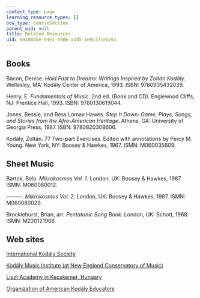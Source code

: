```yaml
---
content_type: page
learning_resource_types: []
ocw_type: CourseSection
parent_uid: null
title: Related Resources
uid: 84186bbe-94e1-e986-a1d5-1e9c77cea261
---
```


Books
-----

Bacon, Denise. _Hold Fast to Dreams: Writings Inspired by Zoltán Kodály_. Wellesley, MA: Kodály Center of America, 1993. ISBN: 9780935432039.

Henry, E. _Fundamentals of Music_. 2nd ed. (Book and CD). Englewood Cliffs, NJ: Prentice Hall, 1993. ISBN: 9780130619044.

Jones, Bessie, and Bess Lomax Hawes. _Step It Down: Game, Plays, Songs, and Stories from the Afro-American Heritage_. Athens, GA: University of Georgia Press, 1987. ISBN: 9780820309606.

Kodály, Zoltán. 77 Two-part Exercises. Edited with annotations by Percy M. Young. New York, NY: Boosey & Hawkes, 1967. ISMN: M060035609.

Sheet Music
-----------

Bartok, Bela. _Mikrokosmos Vol. 1_. London, UK: Boosey & Hawkes, 1987. ISMN: M060080012.

———. _Mikrokosmos Vol. 2_. London, UK: Boosey & Hawkes, 1987. ISMN: M060080029.

Brocklehurst, Brian, arr. _Pentatonic Song Book_. London, UK: Schott, 1968. ISMN: M220121906.

Web sites
---------

[International Kodály Society](http://www.iks.hu/)

[Kodály Music Institute (at New England Conservatory of Music)](https://www.kodalymusicinstitute.org/)

[Liszt Academy in Kecskemet, Hungary](http://kodaly.hu/)

[Organization of American Kodály Educators](http://www.oake.org/)